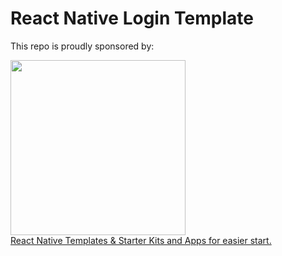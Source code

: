 # React Native Login Template

This repo is proudly sponsored by:

<a href="https://reactnativemarket.com/" rel="nofollow" target="_blank">
  <img src="https://raw.githubusercontent.com/venits/react-native-market/master/assets/banner.png" width="280"><br />
  React Native Templates & Starter Kits and Apps for easier start.
</a>



